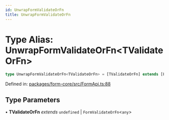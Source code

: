 ```yaml
---
id: UnwrapFormValidateOrFn
title: UnwrapFormValidateOrFn
---
```


# Type Alias: UnwrapFormValidateOrFn\<TValidateOrFn\>

```ts
type UnwrapFormValidateOrFn<TValidateOrFn> = [TValidateOrFn] extends [FormValidateFn<any>] ? ReturnType<TValidateOrFn> : [TValidateOrFn] extends [StandardSchemaV1<any, any>] ? Record<string, StandardSchemaV1Issue[]> : undefined;
```

Defined in: [packages/form-core/src/FormApi.ts:88](https://github.com/TanStack/form/blob/main/packages/form-core/src/FormApi.ts#L88)

## Type Parameters

• **TValidateOrFn** *extends* `undefined` \| `FormValidateOrFn`\<`any`\>
